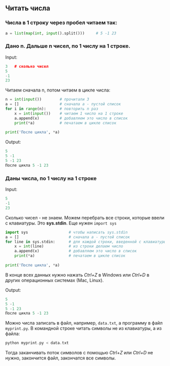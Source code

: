 ## Читать числа 

### Числа в 1 строку через пробел читаем так:
```python
a = list(map(int, input().split()))     # 5 -1 23
```
### Дано n. Дальше n чисел, по 1 числу на 1 строке. 

Input:
```cpp
3   # сколько чисел
5
-1
23
```
Читаем сначала n, потом читаем в цикле числа:
```python
n = int(input())        # прочитали 3
a = []                  # сначала a - пустой список
for i in range(n):      # повторить n раз
    x = int(input())    # читаем 1 число на 1 строке
    a.append(x)         # добавляем это число в список
    print(*a)           # печатаем в цикле список
    
print('После цикла', *a)
```
Output:
```cpp
5
5 -1
5 -1 23
После цикла 5 -1 23
```

### Даны числа, по 1 числу на 1 строке

Input:
```cpp
5
-1
23
```
Сколько чисел - не знаем. Можем перебрать все строки, которые ввели с клавиатуры. Это **sys.stdin**. Еще нужен `import sys`

```python
import sys                  # чтобы написать sys.stdin
a = []                      # сначала a - пустой список
for line in sys.stdin:      # для каждой строки, введенной с клавиатуры
    x = int(line)           # из строки делаем число
    a.append(x)             # добавляем это число в список
    print(*a)               # печатаем в цикле список
    
print('После цикла', *a)
```
В конце всех данных нужно нажать *Ctrl+Z* в Windows или *Ctrl+D* в других операционных системах (Мас, Linux).

Output:
```cpp
5
5 -1
5 -1 23
После цикла 5 -1 23
```

Можно числа записать в файл, например, `data.txt`, а программу в файл `myprint.py`. В командной строке читать символы не из клавиатуры, а из файла:

```cpp
python myprint.py < data.txt
```
Тогда заканчивать поток символов с помощью  *Ctrl+Z* или *Ctrl+D* не нужно, закончится файл, закончатся все символы.
